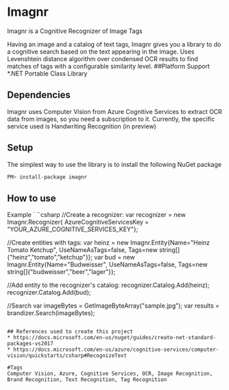 # Imagnr
Imagnr is a Cognitive Recognizer of Image Tags

Having an image and a catalog of text tags, Imagnr gives you a library to do a cognitive search based on the text appearing in the image. 
Uses Levenshtein distance algorithm over condensed OCR results to find matches of tags with a configurable similarity level.
##Platform Support
*.NET Portable Class Library

## Dependencies
Imagnr uses Computer Vision from Azure Cognitive Services to extract OCR data from images, so you need a subscription to it.
Currently, the specific service used is Handwriting Recognition (in preview)

## Setup
The simplest way to use the library is to install the following NuGet package 
```csharp
PM> install-package imagnr 
 ```

## How to use
 Example
`
``csharp
//Create a recognizer:
var recognizer = new Imagnr.Recognizer{ AzureCognitiveServicesKey = "YOUR_AZURE_COGNITIVE_SERVICES_KEY"};

//Create entities with tags:
var heinz = new Imagnr.Entity{Name="Heinz Tomato Ketchup", UseNameAsTags=false, Tags=new string[]{"heinz","tomato","ketchup"}};
var bud = new Imagnr.Entity{Name="Budweisser", UseNameAsTags=false, Tags=new string[]{"budweisser","beer","lager"}};

//Add entity to the recognizer's catalog:
recognizer.Catalog.Add(heinz);
recognizer.Catalog.Add(bud);

//Search 
var imageBytes = GetImageByteArray("sample.jpg");
var results = brandizer.Search(imageBytes);
```

## References used to create this project
* https://docs.microsoft.com/en-us/nuget/guides/create-net-standard-packages-vs2017
* https://docs.microsoft.com/en-us/azure/cognitive-services/computer-vision/quickstarts/csharp#RecognizeText

#Tags
Computer Vision, Azure, Cognitive Services, OCR, Image Recognition, Brand Recognition, Text Recognition, Tag Recognition
